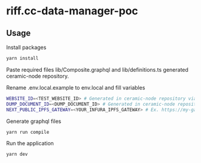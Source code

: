 # riff.cc-data-manager-poc

## Usage

Install packages
```bash
yarn install
```

Paste required files lib/Composite.graphql and lib/definitions.ts generated ceramic-node repository.

Rename .env.local.example to env.local and fill variables
```bash
WEBSITE_ID=<TEST_WEBSITE_ID> # Generated in ceramic-node repository via yarn run example-queries
DUMP_DOCUMENT_ID=<DUMP_DOCUMENT_ID> # Generated in ceramic-node repository via yarn run example-queries
NEXT_PUBLIC_IPFS_GATEWAY=<YOUR_INFURA_IPFS_GATEWAY> # Ex. https://my-gateway.infura-ipfs.io/ipfs/
```
Generate graphql files

```bash
yarn run compile
```

Run the application
```bash
yarn dev
```


